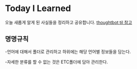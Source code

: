# Today I Learned

오늘 새롭게 알게 된 사실들을 정리하고 공유합니다. [thoughtbot til 참고](https://github.com/thoughtbot/til)

## 명명규칙

-언어에 대해서 폴더로 관리하고 하위에는 해당 언어별 정보들을 담는다.

-자세한 분류를 할 수 없는 것은 ETC폴더에 담아 관리한다.

